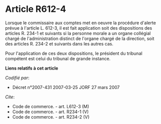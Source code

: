 # Article R612-4

Lorsque le commissaire aux comptes met en oeuvre la procédure d'alerte prévue à l'article L. 612-3, il est fait application
soit des dispositions des articles R. 234-1 et suivants si la personne morale a un organe collégial chargé de
l'administration distinct de l'organe chargé de la direction, soit des articles R. 234-2 et suivants dans les autres cas.

Pour l'application de ces deux dispositions, le président du tribunal compétent est celui du tribunal de grande instance.

**Liens relatifs à cet article**

_Codifié par_:

  - Décret n°2007-431 2007-03-25 JORF 27 mars 2007

_Cite_:

  - Code de commerce. - art. L612-3 (M)
  - Code de commerce. - art. R234-1 (V)
  - Code de commerce. - art. R234-2 (V)
